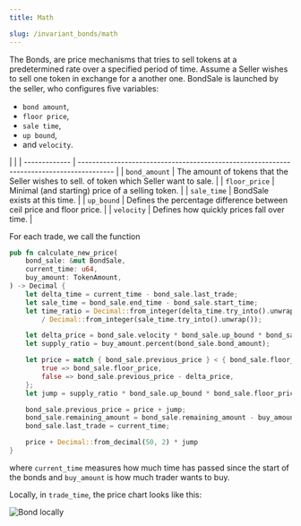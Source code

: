 ```yaml
---
title: Math

slug: /invariant_bonds/math
---
```


The Bonds, are price mechanisms that tries to sell tokens at a predetermined rate over a specified period of time.
Assume a Seller wishes to sell one token in exchange for a
another one. BondSale is launched by the seller, who configures ﬁve variables:

- `bond amount`,
- `floor price`,
- `sale time`,
- `up bound`,
- and `velocity`.

|               |
| ------------- | ---------------------------------------------------------------------------------------- |
| `bond_amount` | The amount of tokens that the Seller wishes to sell. of token which Seller want to sale. |
| `floor_price` | Minimal (and starting) price of a selling token.                                         |
| `sale_time`   | BondSale exists at this time.                                                            |
| `up_bound`    | Defines the percentage difference between ceil price and floor price.                    |
| `velocity`    | Defines how quickly prices fall over time.                                               |

For each trade, we call the function

```rust title="/src/math.rs"
pub fn calculate_new_price(
    bond_sale: &mut BondSale,
    current_time: u64,
    buy_amount: TokenAmount,
) -> Decimal {
    let delta_time = current_time - bond_sale.last_trade;
    let sale_time = bond_sale.end_time - bond_sale.start_time;
    let time_ratio = Decimal::from_integer(delta_time.try_into().unwrap())
        / Decimal::from_integer(sale_time.try_into().unwrap());

    let delta_price = bond_sale.velocity * bond_sale.up_bound * bond_sale.floor_price * time_ratio;
    let supply_ratio = buy_amount.percent(bond_sale.bond_amount);

    let price = match { bond_sale.previous_price } < { bond_sale.floor_price + delta_price } {
        true => bond_sale.floor_price,
        false => bond_sale.previous_price - delta_price,
    };
    let jump = supply_ratio * bond_sale.up_bound * bond_sale.floor_price;

    bond_sale.previous_price = price + jump;
    bond_sale.remaining_amount = bond_sale.remaining_amount - buy_amount;
    bond_sale.last_trade = current_time;

    price + Decimal::from_decimal(50, 2) * jump
}
```

where `current_time` measures how much time has passed
since the start of the bonds and `buy_amount` is how much trader wants to buy.

Locally, in `trade_time`, the price chart looks like this:

![Bond locally](/img/docs/math/bond_locally.png)
